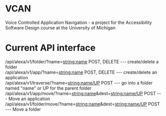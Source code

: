 # VCAN
Voice Controlled Application Navigation - a project for the Accessibility Software Design course at the University of Michigan

# Current API interface
/api/alexa/v1/folder/?name=<string:name> POST, DELETE --- create/delete a folder <br>
/api/alexa/v1/app/?name=<string:name> POST, DELETE --- create/delete an application  <br>
/api/alexa/v1/traverse/?name=<string:name/UP> POST --- go into a folder named "name" or UP for the parent folder  <br>
/api/alexa/v1/app/move/?name=<string:name>&dest=<string:name/UP> POST --- Move an application  <br>
/api/alexa/v1/folder/move/?name=<string:name>&dest=<string:name/UP> POST --- Move a folder  <br>
